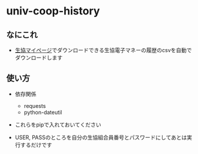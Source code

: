 # univ-coop-history

## なにこれ

- [生協マイページ](https://mp.seikyou.jp/mypage/Static.init.do)でダウンロードできる生協電子マネーの履歴のcsvを自動でダウンロードします

## 使い方

- 依存関係
    - requests
    - python-dateutil

- これらをpipで入れておいてください

- USER, PASSのところを自分の生協組合員番号とパスワードにしてあとは実行するだけです
